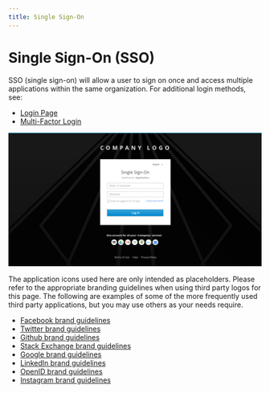 ```yaml
---
title: Single Sign-On
---
```

# Single Sign-On (SSO)

SSO (single sign-on) will allow a user to sign on once and access multiple applications within the same organization. For additional login methods, see:
- [Login Page](https://www.patternfly.org/pattern-library/application-framework/login-page/#)
- [Multi-Factor Login](https://www.patternfly.org/pattern-library/application-framework/multi-factor-login/#)

![Image of sso login](img/SSO-1.png)

The application icons used here are only intended as placeholders. Please refer to the appropriate branding guidelines when using third party logos for this page. The following are examples of some of the more frequently used third party applications, but you may use others as your needs require.

- [Facebook brand guidelines](https://en.facebookbrand.com/guidelines/brand)
- [Twitter brand guidelines](https://about.twitter.com/en_us/company/brand-resources.html)
- [Github brand guidelines](https://github.com/logos)
- [Stack Exchange brand guidelines](https://stackexchange.com/legal/trademark-guidance)
- [Google brand guidelines](https://developers.google.com/identity/branding-guidelines)
- [LinkedIn brand guidelines](https://brand.linkedin.com)
- [OpenID brand guidelines](http://openid.net/add-openid/logos/)
- [Instagram brand guidelines](https://en.instagram-brand.com)
